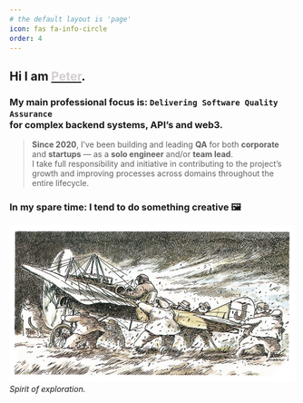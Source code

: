 ```yaml
---
# the default layout is 'page'
icon: fas fa-info-circle
order: 4
---
```


## Hi I am <u><b style="color:#D3CFCF">Peter</b></u>.  

### My <b>main</b> professional focus is: <b>`Delivering Software Quality Assurance`</b ><br>for complex backend systems, API’s and web3.

><b>Since 2020</b>, I’ve been building and leading <b>QA</b> for both <b>corporate</b> and <b>startups</b> — as a <b>solo engineer</b> and/or <b>team lead</b>.<br>I take full responsibility and initiative in contributing to the project’s growth and improving processes across domains throughout the entire lifecycle.

### In my spare time: I tend to do something creative 🖼️
![PorcoRosso](/assets/img/about/about.png)
_Spirit of exploration._
